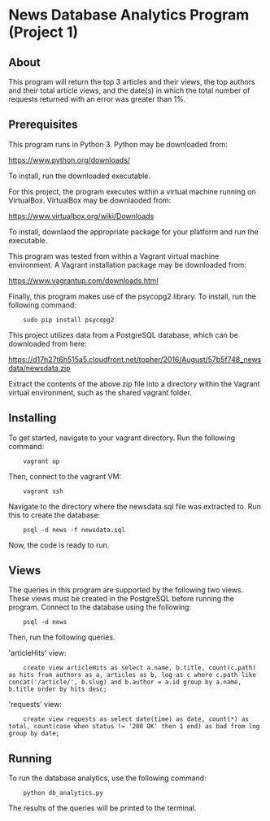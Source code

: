 # News Database Analytics Program (Project 1)

## About
This program will return the top 3 articles and their views, the top authors and their total article views, and the date(s) in which the total number of requests returned with an error was greater than 1%.

## Prerequisites

This program runs in Python 3.  Python may be downloaded from:

https://www.python.org/downloads/

To install, run the downloaded executable. 

For this project, the program executes within a virtual machine running on VirtualBox.  VirtualBox may be downlaoded from:

https://www.virtualbox.org/wiki/Downloads

To install, downlaod the appropriate package for your platform and run the executable.

This program was tested from within a Vagrant virtual machine environment.  A Vagrant installation package may be downloaded from:

https://www.vagrantup.com/downloads.html

Finally, this program makes use of the psycopg2 library.  To install, run the following command:

		sudo pip install psycopg2

This project utilizes data from a PostgreSQL database, which can be downloaded from here:

https://d17h27t6h515a5.cloudfront.net/topher/2016/August/57b5f748_newsdata/newsdata.zip

Extract the contents of the above zip file into a directory within the Vagrant virtual environment, such as the shared vagrant folder.  

## Installing
To get started, navigate to your vagrant directory.  Run the following command:

		vagrant up

Then, connect to the vagrant VM:
		
		vagrant ssh

Navigate to the directory where the newsdata.sql file was extracted to.  Run this to create the database:
		
		psql -d news -f newsdata.sql

Now, the code is ready to run.

## Views
The queries in this program are supported by the following two views.  These views must be created in the PostgreSQL before running the program.
Connect to the database using the following:

		psql -d news

Then, run the following queries.

'articleHits' view:

		create view articleHits as select a.name, b.title, count(c.path) as hits from authors as a, articles as b, log as c where c.path like concat('/article/', b.slug) and b.author = a.id group by a.name, b.title order by hits desc;

'requests' view:

		create view requests as select date(time) as date, count(*) as total, count(case when status != '200 OK' then 1 end) as bad from log group by date;

## Running
To run the database analytics, use the following command:

		python db_analytics.py

The results of the queries will be printed to the terminal.